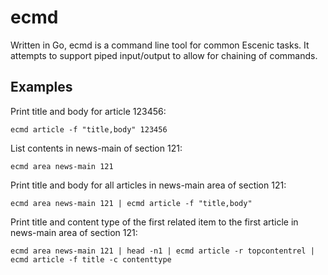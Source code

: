 # ecmd
Written in Go, ecmd is a command line tool for common Escenic tasks. It attempts to support piped input/output to allow for chaining of commands. 


## Examples
Print title and body for article 123456:

	ecmd article -f "title,body" 123456

List contents in news-main of section 121:

	ecmd area news-main 121

Print title and body for all articles in news-main area of section 121:

	ecmd area news-main 121 | ecmd article -f "title,body"

Print title and content type of the first related item to the first article in news-main area of section 121:

	ecmd area news-main 121 | head -n1 | ecmd article -r topcontentrel | ecmd article -f title -c contenttype
